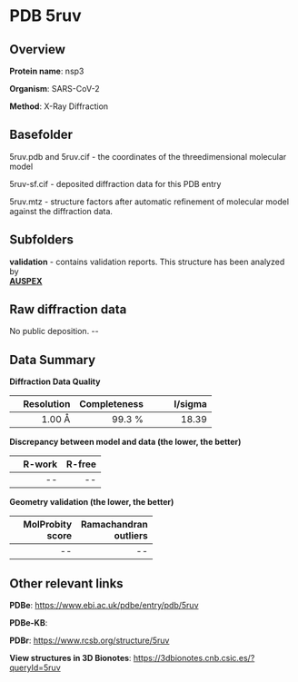 # PDB 5ruv

## Overview

**Protein name**: nsp3

**Organism**: SARS-CoV-2

**Method**: X-Ray Diffraction



## Basefolder

5ruv.pdb and 5ruv.cif - the coordinates of the threedimensional molecular model

5ruv-sf.cif - deposited diffraction data for this PDB entry

5ruv.mtz - structure factors after automatic refinement of molecular model against the diffraction data.

## Subfolders





**validation** - contains validation reports. This structure has been analyzed by <br>[**AUSPEX**](https://github.com/thorn-lab/coronavirus_structural_task_force/tree/master/pdb/nsp3/SARS-CoV-2/5ruv/validation/auspex)     



## Raw diffraction data

No public deposition. --<br> 

## Data Summary
**Diffraction Data Quality**

|   | Resolution | Completeness| I/sigma |
|---|-------------:|----------------:|--------------:|
|   |1.00 Å|99.3  %|<img width=50/>18.39|

**Discrepancy between model and data (the lower, the better)**

|   | **R-work**| **R-free**   
|---|-------------:|----------------:|           
||--|--|

**Geometry validation (the lower, the better)**

|   |**MolProbity<br>score**| **Ramachandran<br>outliers** 
|---|-------------:|----------------:|
||--|--|

 

 



## Other relevant links 
**PDBe**:  https://www.ebi.ac.uk/pdbe/entry/pdb/5ruv

**PDBe-KB**:  
 
**PDBr**: https://www.rcsb.org/structure/5ruv 

**View structures in 3D Bionotes**: https://3dbionotes.cnb.csic.es/?queryId=5ruv

